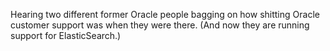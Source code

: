 Hearing two different former Oracle people bagging on how shitting
Oracle customer support was when they were there. (And now they are
running support for ElasticSearch.)
